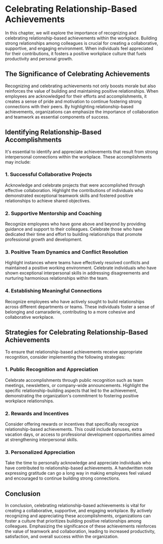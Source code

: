 Celebrating Relationship-Based Achievements
====================================================

In this chapter, we will explore the importance of recognizing and celebrating relationship-based achievements within the workplace. Building strong relationships among colleagues is crucial for creating a collaborative, supportive, and engaging environment. When individuals feel appreciated for their contributions, it fosters a positive workplace culture that fuels productivity and personal growth.

The Significance of Celebrating Achievements
--------------------------------------------

Recognizing and celebrating achievements not only boosts morale but also reinforces the value of building and maintaining positive relationships. When employees are acknowledged for their efforts and accomplishments, it creates a sense of pride and motivation to continue fostering strong connections with their peers. By highlighting relationship-based achievements, organizations can emphasize the importance of collaboration and teamwork as essential components of success.

Identifying Relationship-Based Accomplishments
----------------------------------------------

It's essential to identify and appreciate achievements that result from strong interpersonal connections within the workplace. These accomplishments may include:

### 1. Successful Collaborative Projects

Acknowledge and celebrate projects that were accomplished through effective collaboration. Highlight the contributions of individuals who demonstrated exceptional teamwork skills and fostered positive relationships to achieve shared objectives.

### 2. Supportive Mentorship and Coaching

Recognize employees who have gone above and beyond by providing guidance and support to their colleagues. Celebrate those who have dedicated their time and effort to building relationships that promote professional growth and development.

### 3. Positive Team Dynamics and Conflict Resolution

Highlight instances where teams have effectively resolved conflicts and maintained a positive working environment. Celebrate individuals who have shown exceptional interpersonal skills in addressing disagreements and nurturing harmonious relationships within the team.

### 4. Establishing Meaningful Connections

Recognize employees who have actively sought to build relationships across different departments or teams. These individuals foster a sense of belonging and camaraderie, contributing to a more cohesive and collaborative workplace.

Strategies for Celebrating Relationship-Based Achievements
----------------------------------------------------------

To ensure that relationship-based achievements receive appropriate recognition, consider implementing the following strategies:

### 1. Public Recognition and Appreciation

Celebrate accomplishments through public recognition such as team meetings, newsletters, or company-wide announcements. Highlight the specific relationship-building aspects that led to the achievement, demonstrating the organization's commitment to fostering positive workplace relationships.

### 2. Rewards and Incentives

Consider offering rewards or incentives that specifically recognize relationship-based achievements. This could include bonuses, extra vacation days, or access to professional development opportunities aimed at strengthening interpersonal skills.

### 3. Personalized Appreciation

Take the time to personally acknowledge and appreciate individuals who have contributed to relationship-based achievements. A handwritten note expressing gratitude can go a long way in making employees feel valued and encouraged to continue building strong connections.

Conclusion
----------

In conclusion, celebrating relationship-based achievements is vital for creating a collaborative, supportive, and engaging workplace. By actively recognizing and appreciating these accomplishments, organizations can foster a culture that prioritizes building positive relationships among colleagues. Emphasizing the significance of these achievements reinforces the value of teamwork and collaboration, leading to increased productivity, satisfaction, and overall success within the organization.
